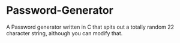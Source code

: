 # Password-Generator
A Password generator written in C that spits out a totally random 22 character string, although you can modify that.
